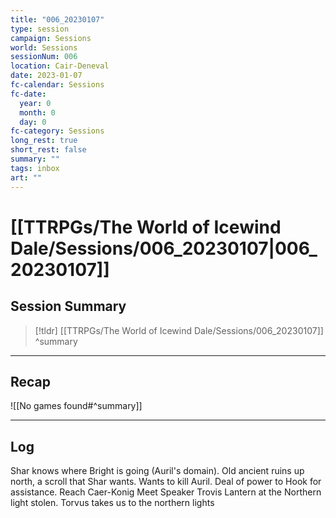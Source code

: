 ```yaml
---
title: "006_20230107"
type: session
campaign: Sessions
world: Sessions
sessionNum: 006
location: Cair-Deneval
date: 2023-01-07
fc-calendar: Sessions
fc-date:
  year: 0
  month: 0
  day: 0
fc-category: Sessions
long_rest: true
short_rest: false
summary: ""
tags: inbox
art: ""
---
```

# [[TTRPGs/The World of Icewind Dale/Sessions/006_20230107|006_20230107]]
## Session Summary

 > [!tldr] [[TTRPGs/The World of Icewind Dale/Sessions/006_20230107]]
>  ^summary

---

## Recap

![[No games found#^summary]]


---

## Log

Shar knows where Bright is going (Auril's domain).
Old ancient ruins up north, a scroll that Shar wants.
Wants to kill Auril.
Deal of power to Hook for assistance.
Reach Caer-Konig
Meet Speaker Trovis
Lantern at the Northern light stolen.
Torvus takes us to the northern lights